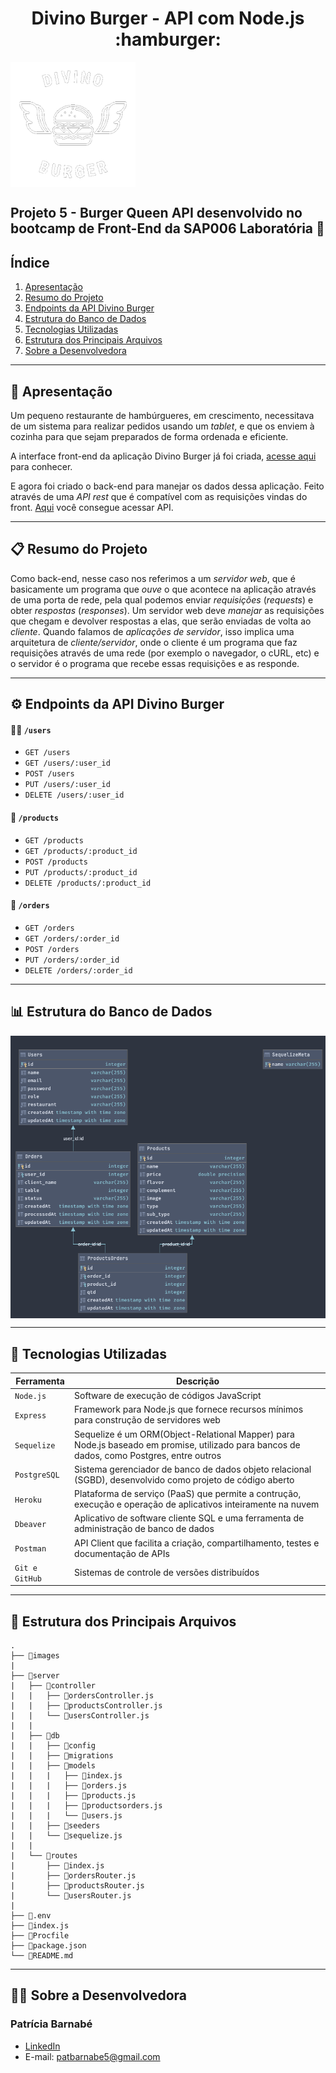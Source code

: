 <h1 align="center"> Divino Burger - API com Node.js :hamburger:</h1>

<div align="center" style="display: flex">
  <img alt="logo" height="200" width="200" src="./images/logo.png">
</div>

## Projeto 5 - Burger Queen API desenvolvido no bootcamp de Front-End da SAP006 Laboratória :yellow_heart:

## Índice
1. [Apresentação](#briefcase-apresentação)
2. [Resumo do Projeto](#clipboard-resumo-do-projeto)
3. [Endpoints da API Divino Burger](#gear-endpoints-da-API-Divino-Burger)
4. [Estrutura do Banco de Dados](#bar_chart-estrutura-do-banco-de-dados)
5. [Tecnologias Utilizadas](#robot-tecnologias-utilizadas)
6. [Estrutura dos Principais Arquivos](#file_folder-estrutura-dos-principais-arquivos)
7. [Sobre a Desenvolvedora](#woman_technologist-sobre-a-desenvolvedora)

---
## :briefcase: Apresentação

Um pequeno restaurante de hambúrgueres, em crescimento, necessitava de um sistema para realizar pedidos usando um _tablet_, e que os enviem à cozinha para que sejam preparados de forma ordenada e eficiente.

A interface front-end da aplicação Divino Burger já foi criada, [acesse aqui](https://divinoburger.vercel.app/) para conhecer.

E agora foi criado o back-end para manejar os dados dessa aplicação. Feito através de uma _API rest_ que é compatível com as requisições vindas do front. [Aqui](https://divino-burger-api-rest.herokuapp.com/) você consegue acessar API.

---

## :clipboard: Resumo do Projeto

Como back-end, nesse caso nos referimos a um _servidor web_, que é basicamente um programa que _ouve_ o que acontece na aplicação através de uma porta de rede,
pela qual podemos enviar _requisições_ (_requests_) e obter _respostas_ (_responses_). Um servidor web deve _manejar_ as requisições que chegam e devolver respostas a elas,
que serão enviadas de volta ao _cliente_. Quando falamos de _aplicações de servidor_, isso implica uma arquitetura de _cliente/servidor_, onde o cliente é um programa
que faz requisições através de uma rede (por exemplo o navegador, o cURL, etc) e o servidor é o programa que recebe essas requisições e as responde.

---

## :gear: Endpoints da API Divino Burger

#### :woman_cook: `/users`

* `GET /users`
* `GET /users/:user_id`
* `POST /users`
* `PUT /users/:user_id`
* `DELETE /users/:user_id`

#### :fries: `/products`

* `GET /products`
* `GET /products/:product_id`
* `POST /products`
* `PUT /products/:product_id`
* `DELETE /products/:product_id`

#### :page_with_curl: `/orders`

* `GET /orders`
* `GET /orders/:order_id`
* `POST /orders`
* `PUT /orders/:order_id`
* `DELETE /orders/:order_id`

---

## :bar_chart: Estrutura do Banco de Dados
<div align="center" style="display: flex">
  <img alt="estrutura-bd" src="./images/estrutura-bd.png">
</div>

---

## :robot: Tecnologias Utilizadas

| Ferramenta | Descrição |
| --- | --- |
| `Node.js` | Software de execução de códigos JavaScript |
| `Express` | Framework para Node.js que fornece recursos mínimos para construção de servidores web |
| `Sequelize` | Sequelize é um ORM(Object-Relational Mapper) para Node.js baseado em promise, utilizado para bancos de dados, como Postgres, entre outros |
| `PostgreSQL` |  Sistema gerenciador de banco de dados objeto relacional (SGBD), desenvolvido como projeto de código aberto |
| `Heroku` | Plataforma de serviço (PaaS) que permite a contrução, execução e operação de aplicativos inteiramente na nuvem |
| `Dbeaver` | Aplicativo de software cliente SQL e uma ferramenta de administração de banco de dados |
| `Postman` | API Client que facilita a criação, compartilhamento, testes e documentação de APIs |
| `Git e GitHub` | Sistemas de controle de versões distribuídos |

---

## :file_folder: Estrutura dos Principais Arquivos
```
.
├── 📁images
|
├── 📁server
|   ├── 📁controller
|   |   ├── 📄ordersController.js
|   |   ├── 📄productsController.js
|   |   └── 📄usersController.js
|   |
|   ├── 📁db
|   |   ├── 📁config
|   |   ├── 📁migrations
|   |   ├── 📁models
|   |   |   ├── 📄index.js
|   |   |   ├── 📄orders.js
|   |   |   ├── 📄products.js
|   |   |   ├── 📄productsorders.js
|   |   |   └── 📄users.js
|   |   ├── 📁seeders
|   |   └── 📄sequelize.js
|   |
|   └── 📁routes
|       ├── 📄index.js
|       ├── 📄ordersRouter.js
|       ├── 📄productsRouter.js
|       └── 📄usersRouter.js
|   
├── 📄.env
├── 📄index.js   
├── 📄Procfile  
├── 📄package.json
└── 📄README.md

```
---

## :woman_technologist: Sobre a Desenvolvedora

### Patrícia Barnabé

- [LinkedIn](https://www.linkedin.com/in/patriciabarnabe)
- E-mail: patbarnabe5@gmail.com




